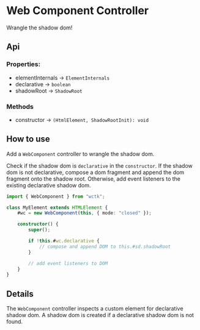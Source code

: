 # Web Component Controller

Wrangle the shadow dom!

## Api

### Properties:

- elementInternals -> `ElementInternals`
- declarative -> `boolean`
- shadowRoot -> `ShadowRoot`

### Methods

- constructor -> `(HtmlElement, ShadowRootInit): void`

## How to use

Add a `WebComponent` controller to wrangle the shadow dom.

Check if the shadow dom is `declarative` in the `constructor`. If the shadow dom is not declarative, compose a dom fragment and append the dom fragment onto the shadow root. Otherwise, add event listeners to the existing declarative shadow dom.

```ts
import { WebComponent } from "wctk";

class MyElement extends HTMLElement {
    #wc = new WebComponent(this, { mode: "closed" });

    constructor() {
        super();

        if !this.#wc.declarative {
            // compose and append DOM to this.#sd.shadowRoot
        }

        // add event listeners to DOM
    }
}
```

## Details

The `WebComponent` controller inspects a custom element for declarative shadow dom. A shadow dom is created if a declarative shadow dom is not found.
